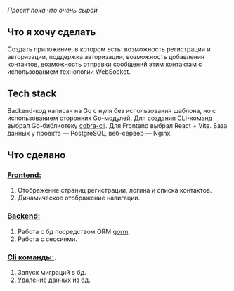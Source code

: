 <p><em>Проект пока что очень сырой</em></p>
<h2>Что я хочу сделать</h2>
<p>Создать приложение, в котором есть: возможность регистрации и авторизации, поддержка авторизации, возможность добавления контактов, возможность отправки сообщений этим контактам с использованием технологии WebSocket.</p>
<h2>Tech stack</h2>
<p>Backend-код написан на Go с нуля без использования шаблона, но с использованием сторонних Go-модулей. Для создания CLI-команд выбрал Go-библиотеку <a href="https://github.com/spf13/cobra">cobra-cli</a>. Для Frontend выбрал React + Vite. База данных у проекта — PostgreSQL, веб-сервер — Nginx.</p>
<h2>Что сделано</h2>
<h3><a href="https://github.com/Alekssmv/GoChat/tree/main/src/Frontend">Frontend:</a></h3>
<ol>
  <li>Отображение страниц регистрации, логина и списка контактов.</li>
  <li>Динамическое отображение навигации.</li>
</ol>
<h3><a href="https://github.com/Alekssmv/GoChat/tree/main/src/Backend">Backend:</a></h3>
<ol>
  <li>Работа с бд посредством ORM <a href="https://github.com/go-gorm/gorm">gorm</a>.</li>
  <li>Работа с сессиями.</li>
</ol>
<h3><a href="https://github.com/Alekssmv/GoChat/tree/main/src/Cli">Cli команды:</a>.</h3>
<ol>
  <li>Запуск миграций в бд.</li>
  <li>Удаление данных из бд.</li>
</ol>
